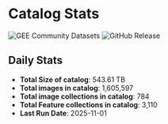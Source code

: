 # Catalog Stats

![GEE Community Datasets](https://img.shields.io/endpoint?url=https://gist.githubusercontent.com/samapriya/34bc0c1280d475d3a69e3b60a706226e/raw/community.json)
![GitHub Release](https://img.shields.io/github/v/release/samapriya/awesome-gee-community-datasets)

## Daily Stats

<!-- START_MARKER -->
* **Total Size of catalog**: 543.61 TB
* **Total images in catalog**: 1,605,597
* **Total image collections in catalog**: 784
* **Total Feature collections in catalog**: 3,110
* **Last Run Date**: 2025-11-01
<!-- END_MARKER -->
